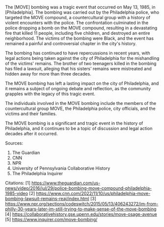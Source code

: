 The [MOVE] bombing was a tragic event that occurred on May 13, 1985, in [Philadelphia]. The bombing was carried out by the Philadelphia police, who targeted the MOVE compound, a countercultural group with a history of violent encounters with the police. The confrontation culminated in the police dropping a bomb on the MOVE compound, resulting in a devastating fire that killed 11 people, including five children, and destroyed an entire neighborhood. The victims of the bombing were Black, and the event has remained a painful and controversial chapter in the city's history.

The bombing has continued to have repercussions in recent years, with legal actions being taken against the city of Philadelphia for the mishandling of the victims' remains. The brother of two teenagers killed in the bombing has filed a lawsuit, alleging that his sisters' remains were mistreated and hidden away for more than three decades.

The MOVE bombing has left a lasting impact on the city of Philadelphia, and it remains a subject of ongoing debate and reflection, as the community grapples with the legacy of this tragic event.

The individuals involved in the MOVE bombing include the members of the countercultural group MOVE, the Philadelphia police, city officials, and the victims and their families.

The MOVE bombing is a significant and tragic event in the history of Philadelphia, and it continues to be a topic of discussion and legal action decades after it occurred.

Sources:
1. The Guardian
2. CNN
3. NPR
4. University of Pennsylvania Collaborative History
5. The Philadelphia Inquirer

Citations:
[1] https://www.theguardian.com/us-news/video/2016/jul/29/police-bombing-move-compound-philadelphia-1985-video
[2] https://www.cnn.com/2022/11/10/us/philadelphia-move-bombing-lawsuit-remains-reaj/index.html
[3] https://www.npr.org/sections/codeswitch/2015/05/13/406243272/im-from-philly-30-years-later-im-still-trying-to-make-sense-of-the-move-bombing
[4] https://collaborativehistory.gse.upenn.edu/stories/move-osage-avenue
[5] https://www.inquirer.com/move-bombing/